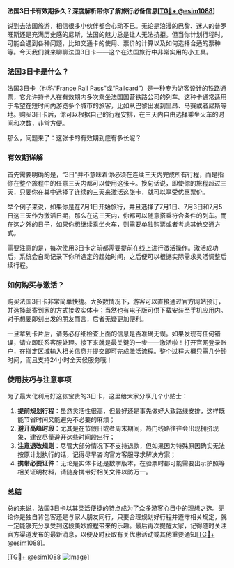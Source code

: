 **法国3日卡有效期多久？深度解析带你了解旅行必备信息[[TG💪+ @esim1088](https://t.me/s/esim1088)]**

说到去法国旅游，相信很多小伙伴都会心动不已。无论是浪漫的巴黎、迷人的普罗旺斯还是充满历史感的尼斯，法国的魅力总是让人无法抗拒。但当你计划行程时，可能会遇到各种问题，比如交通卡的使用、票价的计算以及如何选择合适的票种等。今天我们就来聊聊法国3日卡——这个在法国旅行中非常实用的小工具。

### 法国3日卡是什么？

法国3日卡（也称“France Rail Pass”或“Railcard”）是一种专为游客设计的铁路通票，它允许持卡人在有效期内多次乘坐法国国营铁路公司的列车。这种卡通常适用于希望在短时间内游览多个城市的旅客，比如从巴黎出发到里昂、马赛或者尼斯等地。购买3日卡后，你可以根据自己的行程安排，在三天内自由选择乘坐火车的时间和次数，非常方便。

那么，问题来了：这张卡的有效期到底有多长呢？

### 有效期详解

首先需要明确的是，“3日”并不意味着你必须在连续三天内完成所有行程，而是指你在整个旅程中的任意三天内都可以使用这张卡。换句话说，即使你的旅程超过三天，只要你在其中选择了连续的三天来激活这张卡，就可以享受优惠票价。

举个例子来说，如果你是在7月1日开始旅行，并且选择了7月1日、7月3日和7月5日这三天作为激活日期，那么在这三天内，你都可以随意搭乘符合条件的列车。而在这之外的日子，如果你想继续乘坐火车，则需要单独购票或者考虑其他交通方式。

需要注意的是，每次使用3日卡之前都需要提前在线上进行激活操作。激活成功后，系统会自动记录下你所选定的起始时间，之后便可以根据实际需求灵活调整后续行程。

### 如何购买与激活？

购买法国3日卡非常简单快捷。大多数情况下，游客可以直接通过官方网站预订，并选择邮寄到家的方式接收实体卡；当然也有电子版可供下载安装至手机应用内。对于想要即刻出发的朋友而言，后者无疑更加便利。

一旦拿到卡片后，请务必仔细检查上面的信息是否准确无误。如果发现有任何错误，请立即联系客服处理。接下来就是最关键的一步——激活啦！打开官网登录账户，在指定区域输入相关信息并提交即可完成激活流程。整个过程大概只需几分钟时间，而且支持24小时全天候服务哦！

### 使用技巧与注意事项

为了最大化利用好这张宝贵的3日卡，这里给大家分享几个小贴士：

1. **提前规划行程**：虽然灵活性很高，但最好还是事先做好大致路线安排，这样既能节省时间又能避免不必要的麻烦；
2. **避开高峰时段**：尤其是在节假日或者周末期间，热门线路往往会出现拥挤现象，建议尽量避开这些时间段出行；
3. **注意退改规则**：尽管大部分情况下不支持退款，但如果因为特殊原因确实无法按原计划执行的话，记得尽早咨询官方客服寻求解决方案；
4. **携带必要证件**：无论是实体卡还是数字版本，在验票时都可能需要出示护照等相关证明材料，请随身携带好相关文件以防万一。

### 总结

总的来说，法国3日卡以其灵活便捷的特点成为了众多游客心目中的理想之选。无论你是独自背包客还是与家人朋友同行，只要合理规划好行程并遵守相关规定，就一定能够充分享受到这段美妙旅程带来的乐趣。最后再次提醒大家，记得随时关注官方渠道发布的最新消息，以便及时获取有关优惠活动或其他重要通知[[TG💪+ @esim1088](https://t.me/s/esim1088)]。

[[TG💪+ @esim1088](https://t.me/s/esim1088) ![Image](https://i.postimg.cc/4NQfJmqS/Snipaste-2025-05-13-00-14-12.png)]